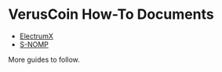 # VerusCoin How-To Documents

  * [ElectrumX](ElectrumX.md)
  * [S-NOMP](S-NOMP.md)
  
  More guides to follow.
